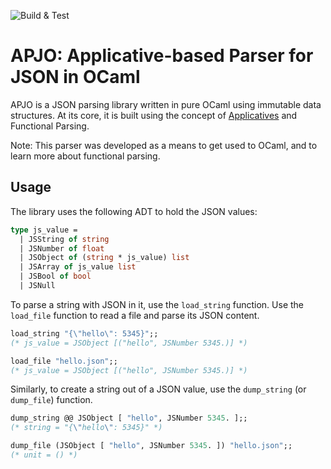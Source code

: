 ![Build & Test](https://github.com/cvarad/apjo/actions/workflows/main.yml/badge.svg)

# APJO: Applicative-based Parser for JSON in OCaml
APJO is a JSON parsing library written in pure OCaml using immutable data structures. At its core, it is built using the concept of [Applicatives](https://en.wikipedia.org/wiki/Applicative_functor) and Functional Parsing.

Note: This parser was developed as a means to get used to OCaml, and to learn more about functional parsing.


## Usage
The library uses the following ADT to hold the JSON values:
```ocaml
type js_value =
  | JSString of string
  | JSNumber of float
  | JSObject of (string * js_value) list
  | JSArray of js_value list
  | JSBool of bool
  | JSNull
```

To parse a string with JSON in it, use the `load_string` function. Use the `load_file` function to read a file and parse its JSON content.
```ocaml
load_string "{\"hello\": 5345}";;
(* js_value = JSObject [("hello", JSNumber 5345.)] *)

load_file "hello.json";;
(* js_value = JSObject [("hello", JSNumber 5345.)] *)
```

Similarly, to create a string out of a JSON value, use the `dump_string` (or `dump_file`) function.
```ocaml
dump_string @@ JSObject [ "hello", JSNumber 5345. ];;
(* string = "{\"hello\": 5345}" *)

dump_file (JSObject [ "hello", JSNumber 5345. ]) "hello.json";;
(* unit = () *)
```